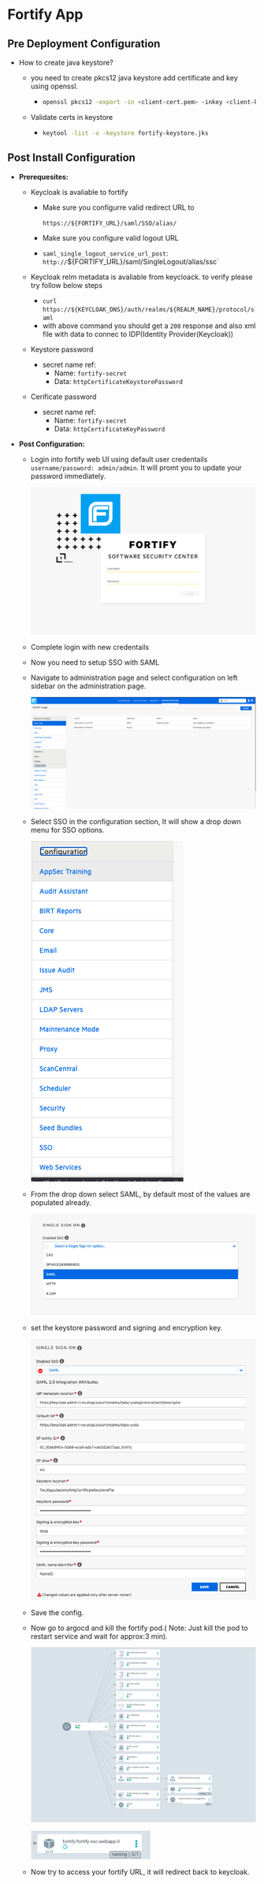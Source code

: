 # Fortify App


## Pre Deployment Configuration

* How to create java keystore?
  * you need to create pkcs12 java keystore add certificate and key using openssl.
    
    * ```bash
      openssl pkcs12 -export -in <client-cert.pem> -inkey <client-key.pem> -out fortify-keystore.jks -name <Alias Name>
      ```
    
  * Validate certs in keystore
  
    * ```bash
      keytool -list -v -keystore fortify-keystore.jks
      ```

## Post Install Configuration

* **Prerequesites:**

  * Keycloak is avaliable to fortify

    * Make sure you configurre valid redirect URL to

      `https://${FORTIFY_URL}/saml/SSO/alias/`

    * Make sure you configure valid logout URL 

    * `saml_single_logout_service_url_post`: `http://`${FORTIFY_URL}/saml/SingleLogout/alias/ssc`

  * Keycloak relm metadata is avaliable from keycloack. to verify please try follow below steps
    * `curl https://${KEYCLOAK_DNS}/auth/realms/${REALM_NAME}/protocol/saml`
    * with above command you should get a `200` response and also xml file with data to connec to IDP(Identity Provider(Keycloak))
    
  * Keystore password
    * secret name ref: 
      * Name: `fortify-secret`
      * Data: `httpCertificateKeystorePassword`
    
  * Cerificate password
    * secret name ref: 
      * Name: `fortify-secret`
      * Data: `httpCertificateKeyPassword`

* **Post Configuration:**

  * Login into fortify web UI using default user credentails `username/password: admin/admin`. It will promt you to update your password immediately.

    ![initial_login](docs/images/initial_login.png)

    

  * Complete login with new credentails

  * Now you need to setup SSO with SAML

  * Navigate to administration page and select configuration on left sidebar on the administration page.

    ![admin_config](docs/images/admin_config.png)
  
  * Select SSO in the configuration section, It will show a drop down menu for SSO options.

    ![admin_configuration](docs/images/admin_configuration.png)

  * From the drop down select SAML, by default most of the values are populated already.

    ![saml_sso_option](docs/images/saml_sso_option.png)

  * set the keystore password and signing and encryption key.

    ![fortify_saml_config](docs/images/fortify_saml_config.png)

  * Save the config.

  * Now go to argocd and kill the fortify pod.( Note: Just kill the pod to restart service and wait for approx:3 min).

    ![fortify_argo_deployment](docs/images/fortify_argo_deployment.png)

    ![reload_fortify](docs/images/reload_fortify.png)

  * Now try to access your fortify URL, it will redirect back to keycloak.
